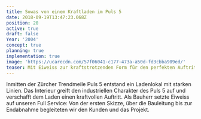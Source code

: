 ```yaml
---
title: Sowas von einem Kraftladen im Puls 5
date: 2018-09-19T13:47:23.068Z
position: 20
active: true
draft: false
Year: '2004'
concept: true
planning: true
implementation: true
image: 'https://ucarecdn.com/57f06041-c177-473a-a50d-fd3cbba909ed/'
teaser: Mit Eiweiss zur kraftstrotzenden Form für den perfekten Auftritt
---
```

Inmitten der Zürcher Trendmeile Puls 5 entstand ein Ladenlokal mit starken Linien. Das Interieur greift den industriellen Charakter des Puls 5 auf und verschafft dem Laden einen kraftvollen Auftritt. Als Bauherr setzte Eiweiss auf unseren Full Service: Von der ersten Skizze, über die Bauleitung bis zur Endabnahme begleiteten wir den Kunden und das Projekt.
